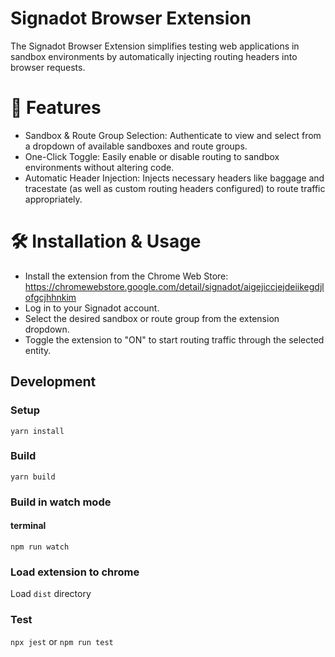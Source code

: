 # Signadot Browser Extension

The Signadot Browser Extension simplifies testing web applications in sandbox environments by automatically injecting routing headers into browser requests.

# 🚀 Features
- Sandbox & Route Group Selection: Authenticate to view and select from a dropdown of available sandboxes and route groups.
- One-Click Toggle: Easily enable or disable routing to sandbox environments without altering code.
- Automatic Header Injection: Injects necessary headers like baggage and tracestate (as well as custom routing headers configured) to route traffic appropriately.

# 🛠️ Installation & Usage

- Install the extension from the Chrome Web Store: https://chromewebstore.google.com/detail/signadot/aigejiccjejdeiikegdjlofgcjhhnkim
- Log in to your Signadot account.
- Select the desired sandbox or route group from the extension dropdown.
- Toggle the extension to "ON" to start routing traffic through the selected entity.

## Development

### Setup
```
yarn install
```

### Build
```
yarn build
```

### Build in watch mode

#### terminal
```
npm run watch
```

### Load extension to chrome
Load `dist` directory

### Test
`npx jest` or `npm run test`

